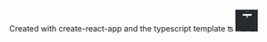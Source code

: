 Created with create-react-app and the typescript template ʦ
<img src="./src/tasksGif.gif" width="40" height="40" />